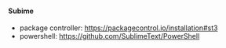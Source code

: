 #### Subime

* package controller: https://packagecontrol.io/installation#st3
* powershell: https://github.com/SublimeText/PowerShell
